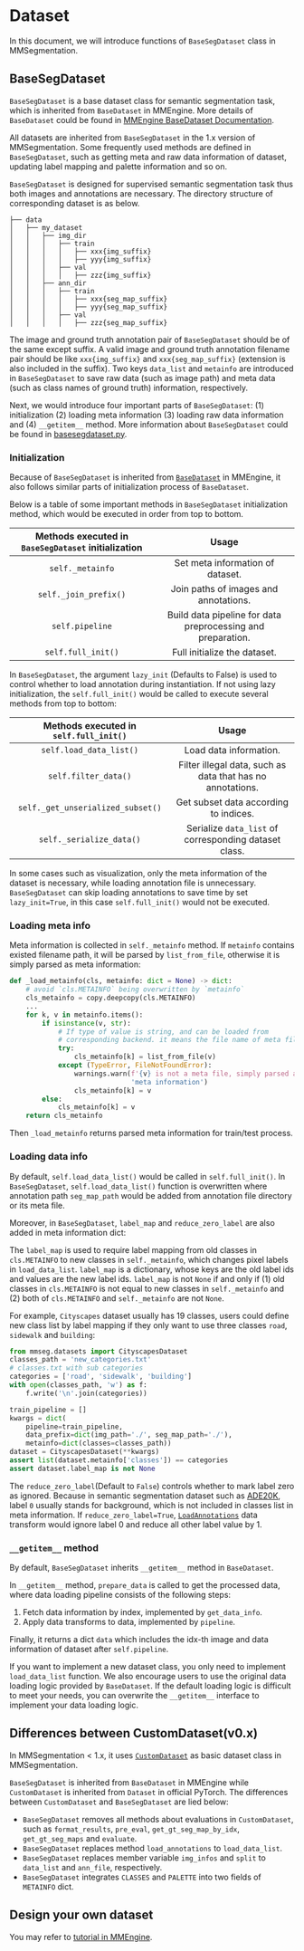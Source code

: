 # Dataset

In this document, we will introduce functions of `BaseSegDataset` class in MMSegmentation.

## BaseSegDataset

`BaseSegDataset` is a base dataset class for semantic segmentation task, which is inherited from `BaseDataset` in MMEngine.
More details of `BaseDataset` could be found in [MMEngine BaseDataset Documentation](https://github.com/open-mmlab/mmengine/blob/main/docs/en/advanced_tutorials/basedataset.md).

All datasets are inherited from `BaseSegDataset` in the 1.x version of MMSegmentation. Some frequently used methods are defined in `BaseSegDataset`,
such as getting meta and raw data information of dataset, updating label mapping and palette information and so on.

`BaseSegDataset` is designed for supervised semantic segmentation task thus both images and annotations are necessary.
The directory structure of corresponding dataset is as below.

```none
├── data
│   ├── my_dataset
│   │   ├── img_dir
│   │   │   ├── train
│   │   │   │   ├── xxx{img_suffix}
│   │   │   │   ├── yyy{img_suffix}
│   │   │   ├── val
│   │   │   │   ├── zzz{img_suffix}
│   │   ├── ann_dir
│   │   │   ├── train
│   │   │   │   ├── xxx{seg_map_suffix}
│   │   │   │   ├── yyy{seg_map_suffix}
│   │   │   ├── val
│   │   │   │   ├── zzz{seg_map_suffix}

```

The image and ground truth annotation pair of `BaseSegDataset` should be of the same except suffix.
A valid image and ground truth annotation filename pair should be like `xxx{img_suffix}` and `xxx{seg_map_suffix}` (extension is also included
in the suffix). Two keys `data_list` and `metainfo` are introduced in `BaseSegDataset` to save raw data (such as image path)
and meta data (such as class names of ground truth) information, respectively.

Next, we would introduce four important parts of `BaseSegDataset`: (1) initialization (2) loading meta information (3) loading raw data information and (4) `__getitem__` method.
More information about `BaseSegDataset` could be found in [basesegdataset.py](https://github.com/open-mmlab/mmsegmentation/blob/1.x/mmseg/datasets/basesegdataset.py).

### Initialization

Because of `BaseSegDataset` is inherited from [`BaseDataset`](https://github.com/open-mmlab/mmengine/blob/main/docs/zh_cn/advanced_tutorials/basedataset.md)
in MMEngine, it also follows similar parts of initialization process of `BaseDataset`.

Below is a table of some important methods in `BaseSegDataset` initialization method, which would be executed in order from top to bottom.

| Methods executed in `BaseSegDataset` initialization |                            Usage                            |
| :-------------------------------------------------: | :---------------------------------------------------------: |
|                  `self._metainfo`                   |              Set meta information of dataset.               |
|                `self._join_prefix()`                |            Join paths of images and annotations.            |
|                   `self.pipeline`                   | Build data pipeline for data preprocessing and preparation. |
|                 `self.full_init()`                  |                Full initialize the dataset.                 |

In `BaseSegDataset`, the argument `lazy_init` (Defaults to False) is used to control whether to load annotation during instantiation.
If not using lazy initialization, the `self.full_init()` would be called to execute several methods from top to bottom:

| Methods executed in `self.full_init()` |                           Usage                            |
| :------------------------------------: | :--------------------------------------------------------: |
|        `self.load_data_list()`         |                   Load data information.                   |
|          `self.filter_data()`          | Filter illegal data, such as data that has no annotations. |
|   `self._get_unserialized_subset()`    |           Get subset data according to indices.            |
|        `self._serialize_data()`        |   Serialize `data_list` of corresponding dataset class.    |

In some cases such as visualization, only the meta information of the dataset is necessary, while loading annotation file
is unnecessary. `BaseSegDataset` can skip loading annotations to save time by set `lazy_init=True`, in this case `self.full_init()` would not be executed.

### Loading meta info

Meta information is collected in `self._metainfo` method.
If `metainfo` contains existed filename path, it will be parsed by `list_from_file`, otherwise it is simply parsed as meta information:

```python
def _load_metainfo(cls, metainfo: dict = None) -> dict:
    # avoid `cls.METAINFO` being overwritten by `metainfo`
    cls_metainfo = copy.deepcopy(cls.METAINFO)
    ...
    for k, v in metainfo.items():
        if isinstance(v, str):
            # If type of value is string, and can be loaded from
            # corresponding backend. it means the file name of meta file.
            try:
                cls_metainfo[k] = list_from_file(v)
            except (TypeError, FileNotFoundError):
                warnings.warn(f'{v} is not a meta file, simply parsed as '
                              'meta information')
                cls_metainfo[k] = v
        else:
            cls_metainfo[k] = v
    return cls_metainfo
```

Then `_load_metainfo` returns parsed meta information for train/test process.

### Loading data info

By default, `self.load_data_list()` would be called in `self.full_init()`. In `BaseSegDataset`,
`self.load_data_list()` function is overwritten where annotation path `seg_map_path` would be added from annotation file directory or its meta file.

Moreover, in `BaseSegDataset`, `label_map` and `reduce_zero_label` are also added in meta information dict:

The `label_map` is used to require label mapping from old classes in `cls.METAINFO` to new classes in `self._metainfo`,
which changes pixel labels in `load_data_list`.
`label_map` is a dictionary, whose keys are the old label ids and values are the new label ids.
`label_map` is not `None` if and only if (1) old classes in `cls.METAINFO` is not equal to new classes in `self._metainfo`
and (2) both of `cls.METAINFO` and `self._metainfo` are not `None`.

For example, `Cityscapes` dataset usually has 19 classes, users could define new class list by label mapping if they only want to use three classes `road`, `sidewalk` and `building`:

```python
from mmseg.datasets import CityscapesDataset
classes_path = 'new_categories.txt'
# classes.txt with sub categories
categories = ['road', 'sidewalk', 'building']
with open(classes_path, 'w') as f:
    f.write('\n'.join(categories))

train_pipeline = []
kwargs = dict(
    pipeline=train_pipeline,
    data_prefix=dict(img_path='./', seg_map_path='./'),
    metainfo=dict(classes=classes_path))
dataset = CityscapesDataset(**kwargs)
assert list(dataset.metainfo['classes']) == categories
assert dataset.label_map is not None
```

The `reduce_zero_label`(Default to `False`) controls whether to mark label zero as ignored.
Because in semantic segmentation dataset such as [ADE20K](https://github.com/open-mmlab/mmsegmentation/blob/master/docs/en/dataset_prepare.md#ade20k),
label `0` usually stands for background, which is not included in classes list in meta information.
If `reduce_zero_label=True`, [`LoadAnnotations`](https://github.com/open-mmlab/mmsegmentation/blob/dev-1.x/mmseg/datasets/transforms/loading.py#L107-L118)
data transform would ignore label 0 and reduce all other label value by 1.

### `__getitem__` method

By default, `BaseSegDataset` inherits `__getitem__` method in `BaseDataset`.

In `__getitem__` method, `prepare_data` is called to get the processed data, where data loading pipeline consists of the following steps:

1. Fetch data information by index, implemented by `get_data_info`.
2. Apply data transforms to data, implemented by `pipeline`.

Finally, it returns a dict `data` which includes the idx-th image and data information of dataset after `self.pipeline`.

If you want to implement a new dataset class, you only need to implement `load_data_list` function.
We also encourage users to use the original data loading logic provided by `BaseDataset`.
If the default loading logic is difficult to meet your needs, you can overwrite the `__getitem__` interface to implement your data loading logic.

## Differences between CustomDataset(v0.x)

In MMSegmentation \< 1.x, it uses [`CustomDataset`](https://github.com/open-mmlab/mmsegmentation/blob/master/mmseg/datasets/custom.py#L19) as basic dataset class in MMSegmentation.

`BaseSegDataset` is inherited from `BaseDataset` in MMEngine while `CustomDataset` is inherited from `Dataset` in official PyTorch. The differences between `CustomDataset` and `BaseSegDataset` are lied below:

- `BaseSegDataset` removes all methods about evaluations in `CustomDataset`, such as `format_results`, `pre_eval`, `get_gt_seg_map_by_idx`, `get_gt_seg_maps` and `evaluate`.
- `BaseSegDataset` replaces method `load_annotations` to `load_data_list`.
- `BaseSegDataset` replaces member variable `img_infos` and `split` to `data_list` and `ann_file`, respectively.
- `BaseSegDataset` integrates `CLASSES` and `PALETTE` into two fields of `METAINFO` dict.

## Design your own dataset

You may refer to [tutorial in MMEngine](https://github.com/open-mmlab/mmengine/blob/main/docs/en/tutorials/basedataset.md).
